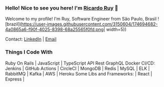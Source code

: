 ### Hello! Nice to see you here! I'm <a href=“https://www.linkedin.com/in/ricardo-guinalia-ruy-18674467/“>Ricardo Ruy</a> 👋

Welcome to my profile!
I'm Ruy, Software Engineer from São Paulo, Brasil ![brazil](https://user-images.githubusercontent.com/3150604/174694682-4a0865a6-f90f-4025-8398-68a25565f0fd.png| width=5))

Contact: <a href=“https://www.linkedin.com/in/ricardo-guinalia-ruy-18674467/“>LinkedIn</a> | <a href=“ricardo.rruy@hotmail.com“>Email</a>

### Things I Code With
Ruby On Rails | JavaScript | TypeScript
API Rest
GraphQL
Docker
CI/CD: Jenkins | GitHub Actions | CircleCI |
MongoDB | Redis | MySQL | ELK | RabbitMQ | Kafka | 
AWS | Heroku
Some Libs and Frameworks:  | React | Express |



<!--
**rruy/rruy** is a ✨ _special_ ✨ repository because its `README.md` (this file) appears on your GitHub profile.

Here are some ideas to get you started:

- 🔭 I’m currently working on ...
- 🌱 I’m currently learning ...
- 👯 I’m looking to collaborate on ...
- 🤔 I’m looking for help with ...
- 💬 Ask me about ...
- 📫 How to reach me: ...
- 😄 Pronouns: ...
- ⚡ Fun fact: ...
-->
